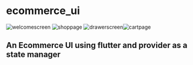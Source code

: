 # ecommerce_ui

![welcomescreen](https://github.com/user-attachments/assets/11f02f8f-9dd5-4f50-9588-7cf08d2f8280)
![shoppage](https://github.com/user-attachments/assets/3feccbd8-93b3-4d2c-a35d-cccb88afea1b)
![drawerscreen](https://github.com/user-attachments/assets/722154b3-c24d-4f7f-8e10-60e1f62e75aa)![cartpage](https://github.com/user-attachments/assets/99d6f59e-e482-4a4c-9e0f-2fae7419c27f)

## An Ecommerce UI using flutter and provider as a state manager 
